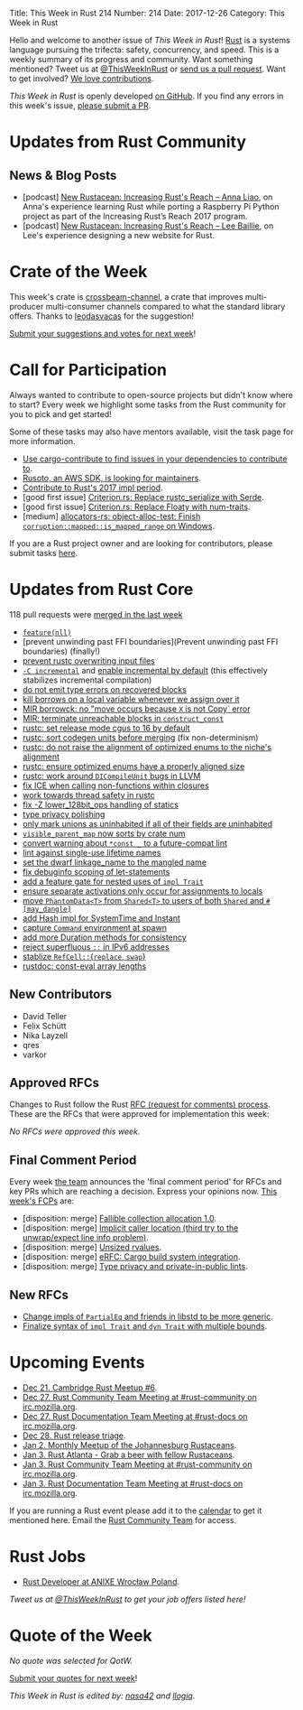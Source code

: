 Title: This Week in Rust 214
Number: 214
Date: 2017-12-26
Category: This Week in Rust

Hello and welcome to another issue of *This Week in Rust*!
[Rust](http://rust-lang.org) is a systems language pursuing the trifecta: safety, concurrency, and speed.
This is a weekly summary of its progress and community.
Want something mentioned? Tweet us at [@ThisWeekInRust](https://twitter.com/ThisWeekInRust) or [send us a pull request](https://github.com/cmr/this-week-in-rust).
Want to get involved? [We love contributions](https://github.com/rust-lang/rust/blob/master/CONTRIBUTING.md).

*This Week in Rust* is openly developed [on GitHub](https://github.com/cmr/this-week-in-rust).
If you find any errors in this week's issue, [please submit a PR](https://github.com/cmr/this-week-in-rust/pulls).

# Updates from Rust Community

## News & Blog Posts

- [podcast] [New Rustacean: Increasing Rust's Reach – Anna Liao](http://www.newrustacean.com/show_notes/interview/irr_2017/anna_liao/index.html), on Anna's experience learning Rust while porting a Raspberry Pi Python project as part of the Increasing Rust’s Reach 2017 program.
- [podcast] [New Rustacean: Increasing Rust's Reach – Lee Baillie](http://www.newrustacean.com/show_notes/interview/irr_2017/lee_baillie/index.html), on Lee's experience designing a new website for Rust.

# Crate of the Week

This week's crate is [crossbeam-channel](https://crates.io/crates/crossbeam-channel), a crate that improves multi-producer multi-consumer channels compared to what the standard library offers. Thanks to [leodasvacas](https://users.rust-lang.org/u/leodasvacas) for the suggestion!

[Submit your suggestions and votes for next week][submit_crate]!

[submit_crate]: https://users.rust-lang.org/t/crate-of-the-week/2704

# Call for Participation

Always wanted to contribute to open-source projects but didn't know where to start?
Every week we highlight some tasks from the Rust community for you to pick and get started!

Some of these tasks may also have mentors available, visit the task page for more information.

* [Use cargo-contribute to find issues in your dependencies to contribute to](https://github.com/Xion/cargo-contribute).
* [Rusoto, an AWS SDK, is looking for maintainers](https://github.com/rusoto/rusoto/issues/593).
* [Contribute to Rust's 2017 impl period](https://www.rustaceans.org/findwork/impl).
* [good first issue] [Criterion.rs: Replace rustc_serialize with Serde](https://github.com/japaric/criterion.rs/issues/91).
* [good first issue] [Criterion.rs: Replace Floaty with num-traits](https://github.com/japaric/criterion.rs/issues/95).
* [medium] [allocators-rs: object-alloc-test: Finish `corruption::mapped::is_mapped_range` on Windows](https://github.com/ezrosent/allocators-rs/issues/137).

If you are a Rust project owner and are looking for contributors, please submit tasks [here][guidelines].

[guidelines]: https://users.rust-lang.org/t/twir-call-for-participation/4821

# Updates from Rust Core

118 pull requests were [merged in the last week][merged]

[merged]: https://github.com/search?q=is%3Apr+org%3Arust-lang+is%3Amerged+merged%3A2017-12-18..2017-12-25

* [`feature(nll)`](https://github.com/rust-lang/rust/pull/46862)
* [prevent unwinding past FFI boundaries](Prevent unwinding past FFI boundaries) (finally!)
* [prevent rustc overwriting input files](https://github.com/rust-lang/rust/pull/46814)
* [`-C incremental`](https://github.com/rust-lang/rust/pull/46751) and
  [enable incremental by default](https://github.com/rust-lang/cargo/pull/4817) (this effectively stabilizes incremental compilation)
* [do not emit type errors on recovered blocks](https://github.com/rust-lang/rust/pull/46732)
* [kill borrows on a local variable whenever we assign over it](https://github.com/rust-lang/rust/pull/46752)
* [MIR borrowck: no "move occurs because `X` is not Copy` error](https://github.com/rust-lang/rust/pull/46949)
* [MIR: terminate unreachable blocks in `construct_const`](https://github.com/rust-lang/rust/pull/46877)
* [rustc: set release mode cgus to 16 by default](https://github.com/rust-lang/rust/pull/46910)
* [rustc: sort codegen units before merging](https://github.com/rust-lang/rust/pull/46918) (fix non-determinism)
* [rustc: do not raise the alignment of optimized enums to the niche's alignment](https://github.com/rust-lang/rust/pull/46809)
* [rustc: ensure optimized enums have a properly aligned size](https://github.com/rust-lang/rust/pull/46808)
* [rustc: work around `DICompileUnit` bugs in LLVM](https://github.com/rust-lang/rust/pull/46772)
* [fix ICE when calling non-functions within closures](https://github.com/rust-lang/rust/pull/46780)
* [work towards thread safety in rustc](https://github.com/rust-lang/rust/pull/46779)
* [fix -Z lower_128bit_ops handling of statics](https://github.com/rust-lang/rust/pull/46583)
* [type privacy polishing](https://github.com/rust-lang/rust/pull/46083)
* [only mark unions as uninhabited if all of their fields are uninhabited](https://github.com/rust-lang/rust/pull/46859)
* [`visible_parent_map` now sorts by crate num](https://github.com/rust-lang/rust/pull/46838)
* [convert warning about `*const _` to a future-compat lint](https://github.com/rust-lang/rust/pull/46914)
* [lint against single-use lifetime names](https://github.com/rust-lang/rust/pull/46441)
* [set the dwarf linkage_name to the mangled name](https://github.com/rust-lang/rust/pull/46899)
* [fix debuginfo scoping of let-statements](https://github.com/rust-lang/rust/pull/46896)
* [add a feature gate for nested uses of `impl Trait`](https://github.com/rust-lang/rust/pull/46888)
* [ensure separate activations only occur for assignments to locals](https://github.com/rust-lang/rust/pull/46887)
* [move `PhantomData<T>` from `Shared<T>` to users of both `Shared` and `#[may_dangle]`](https://github.com/rust-lang/rust/pull/46749)
* [add Hash impl for SystemTime and Instant](https://github.com/rust-lang/rust/pull/46828)
* [capture `Command` environment at spawn](https://github.com/rust-lang/rust/pull/46789)
* [add more Duration methods for consistency](https://github.com/rust-lang/rust/pull/46508)
* [reject superfluous `::` in IPv6 addresses](https://github.com/rust-lang/rust/pull/46671)
* [stablize `RefCell::`{`replace`, `swap`}](https://github.com/rust-lang/rust/pull/46517)
* [rustdoc: const-eval array lengths](https://github.com/rust-lang/rust/pull/46894)

## New Contributors

* David Teller
* Felix Schütt
* Nika Layzell
* qres
* varkor

## Approved RFCs

Changes to Rust follow the Rust [RFC (request for comments)
process](https://github.com/rust-lang/rfcs#rust-rfcs). These
are the RFCs that were approved for implementation this week:

*No RFCs were approved this week.*

## Final Comment Period

Every week [the team](https://www.rust-lang.org/team.html) announces the
'final comment period' for RFCs and key PRs which are reaching a
decision. Express your opinions now. [This week's FCPs][fcp] are:

[fcp]: https://github.com/rust-lang/rfcs/labels/final-comment-period

* [disposition: merge] [Fallible collection allocation 1.0](https://github.com/rust-lang/rfcs/pull/2116).
* [disposition: merge] [Implicit caller location (third try to the unwrap/expect line info problem)](https://github.com/rust-lang/rfcs/pull/2091).
* [disposition: merge] [Unsized rvalues](https://github.com/rust-lang/rfcs/pull/1909).
* [disposition: merge] [eRFC: Cargo build system integration](https://github.com/rust-lang/rfcs/pull/2136).
* [disposition: merge] [Type privacy and private-in-public lints](https://github.com/rust-lang/rfcs/pull/2145).

## New RFCs

* [Change impls of `PartialEq` and friends in libstd to be more generic](https://github.com/rust-lang/rfcs/pull/2245).
* [Finalize syntax of `impl Trait` and `dyn Trait` with multiple bounds](https://github.com/rust-lang/rfcs/pull/2250).

# Upcoming Events

* [Dec 21. Cambridge Rust Meetup #6](https://www.meetup.com/Cambridge-Rust-Meetup/events/mgtcwnywqbcc/).
* [Dec 27. Rust Community Team Meeting at #rust-community on irc.mozilla.org](https://chat.mibbit.com/?server=irc.mozilla.org&channel=%23rust-community).
* [Dec 27. Rust Documentation Team Meeting at #rust-docs on irc.mozilla.org](https://chat.mibbit.com/?server=irc.mozilla.org&channel=%23rust-docs).
* [Dec 28. Rust release triage](https://internals.rust-lang.org/t/release-cycle-triage-proposal/3544).
* [Jan  2. Monthly Meetup of the Johannesburg Rustaceans](https://www.meetup.com/Johannesburg-Rust-Meetup/events/cpblrnyxcbdb/).
* [Jan  3. Rust Atlanta - Grab a beer with fellow Rustaceans](https://www.meetup.com/Rust-ATL/events/rhvgrmyxcbfb/).
* [Jan  3. Rust Community Team Meeting at #rust-community on irc.mozilla.org](https://chat.mibbit.com/?server=irc.mozilla.org&channel=%23rust-community).
* [Jan  3. Rust Documentation Team Meeting at #rust-docs on irc.mozilla.org](https://chat.mibbit.com/?server=irc.mozilla.org&channel=%23rust-docs).

If you are running a Rust event please add it to the [calendar] to get
it mentioned here. Email the [Rust Community Team][community] for access.

[calendar]: https://www.google.com/calendar/embed?src=apd9vmbc22egenmtu5l6c5jbfc%40group.calendar.google.com
[community]: mailto:community-team@rust-lang.org

# Rust Jobs

* [Rust Developer at ANIXE Wrocław Poland](http://anixe.pl/jobs/rust_dev/).

*Tweet us at [@ThisWeekInRust](https://twitter.com/ThisWeekInRust) to get your job offers listed here!*

# Quote of the Week

*No quote was selected for QotW.*

[Submit your quotes for next week][submit]!

[submit]: http://users.rust-lang.org/t/twir-quote-of-the-week/328

*This Week in Rust is edited by: [nasa42](https://github.com/nasa42) and [llogiq](https://github.com/llogiq).*
